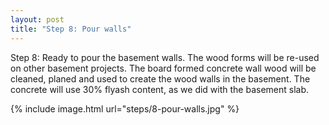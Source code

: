 ```yaml
---
layout: post
title: "Step 8: Pour walls"
---
```


Step 8: Ready to pour the basement walls. The wood forms will be re-used on other basement projects. The board formed concrete wall wood will be cleaned, planed and used to create the wood walls in the basement. The concrete will use 30% flyash content, as we did with the basement slab.

{% include image.html url="steps/8-pour-walls.jpg" %}